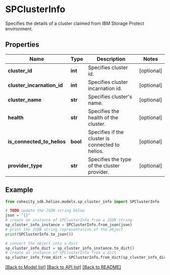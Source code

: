 # SPClusterInfo

Specifies the details of a cluster claimed from IBM Storage Protect environment.

## Properties

Name | Type | Description | Notes
------------ | ------------- | ------------- | -------------
**cluster_id** | **int** | Specifies cluster id. | [optional] 
**cluster_incarnation_id** | **int** | Specifies cluster incarnation id. | [optional] 
**cluster_name** | **str** | Specifies cluster&#39;s name. | [optional] 
**health** | **str** | Specifies the health of the cluster. | [optional] 
**is_connected_to_helios** | **bool** | Specifies if the cluster is connected to helios. | [optional] 
**provider_type** | **str** | Specifies the type of the cluster provider. | [optional] 

## Example

```python
from cohesity_sdk.helios.models.sp_cluster_info import SPClusterInfo

# TODO update the JSON string below
json = "{}"
# create an instance of SPClusterInfo from a JSON string
sp_cluster_info_instance = SPClusterInfo.from_json(json)
# print the JSON string representation of the object
print(SPClusterInfo.to_json())

# convert the object into a dict
sp_cluster_info_dict = sp_cluster_info_instance.to_dict()
# create an instance of SPClusterInfo from a dict
sp_cluster_info_from_dict = SPClusterInfo.from_dict(sp_cluster_info_dict)
```
[[Back to Model list]](../README.md#documentation-for-models) [[Back to API list]](../README.md#documentation-for-api-endpoints) [[Back to README]](../README.md)


